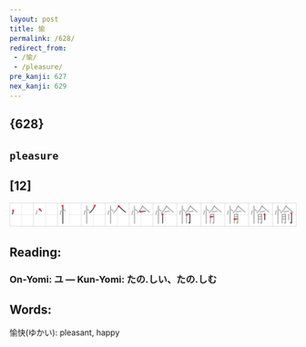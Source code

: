 ```yaml
---
layout: post
title: 愉
permalink: /628/
redirect_from:
 - /愉/
 - /pleasure/
pre_kanji: 627
nex_kanji: 629
---
```


## {628}

## `pleasure`

## [12]

<div class="stroke"><img src="../images/E68489.png" /></div>

## Reading:

### On-Yomi: ユ &mdash; Kun-Yomi: たの.しい、たの.しむ

## Words:

愉快(ゆかい): pleasant, happy
